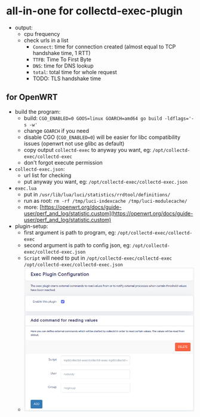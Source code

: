 # all-in-one for collectd-exec-plugin

* output:
	* cpu frequency
	* check urls in a list
		* `Connect`: time for connection created (almost equal to TCP handshake time, 1 RTT)
		* `TTFB`: Time To First Byte
		* `DNS`: time for DNS lookup
		* `total`: total time for whole request
		* TODO: TLS handshake time

## for OpenWRT

* build the program:
	* build: `CGO_ENABLED=0 GOOS=linux GOARCH=amd64 go build -ldflags='-s -w'`
	* change `GOARCH` if you need
	* disable CGO (`CGO_ENABLED=0`) will be easier for libc compatibility issues (openwrt not use glibc as default)
	* copy output `collectd-exec` to anyway you want, eg: `/opt/collectd-exec/collectd-exec`
	* don't forgot execute permission
* `collectd-exec.json`:
	* url list for checking
	* put anyway you want, eg: `/opt/collectd-exec/collectd-exec.json`
* `exec.lua`
	* put in `/usr/lib/lua/luci/statistics/rrdtool/definitions/`
	* run as root: `rm -rf /tmp/luci-indexcache /tmp/luci-modulecache/`
	* more: [https://openwrt.org/docs/guide-user/perf_and_log/statistic.custom](https://openwrt.org/docs/guide-user/perf_and_log/statistic.custom)
* plugin-setup:
	* first argument is path to program, eg: `/opt/collectd-exec/collectd-exec`
	* second argument is path to config json, eg: `/opt/collectd-exec/collectd-exec.json`
	* `Script` will need to put in `/opt/collectd-exec/collectd-exec /opt/collectd-exec/collectd-exec.json`
	* ![plugin-setup](plugin-setup.png)

